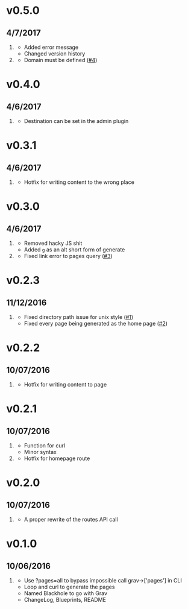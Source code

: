 # v0.5.0
## 4/7/2017

1. [](#improved)
    * Added error message
    * Changed version history
2. [](#bugfix)
    * Domain must be defined ([#4](https://github.com/barryanders/grav-plugin-blackhole/issues/4))

# v0.4.0
## 4/6/2017

1. [](#new)
    * Destination can be set in the admin plugin

# v0.3.1
## 4/6/2017

1. [](#bugfix)
    * Hotfix for writing content to the wrong place

# v0.3.0
## 4/6/2017

1. [](#improved)
    * Removed hacky JS shit
    * Added `g` as an alt short form of generate
2. [](#bugfix)
    * Fixed link error to pages query ([#3](https://github.com/barryanders/grav-plugin-blackhole/issues/3))

# v0.2.3
## 11/12/2016

1. [](#bugfix)
    * Fixed directory path issue for unix style ([#1](https://github.com/barryanders/grav-plugin-blackhole/issues/1))
    * Fixed every page being generated as the home page ([#2](https://github.com/barryanders/grav-plugin-blackhole/issues/2))

# v0.2.2
##  10/07/2016

1. [](#bugfix)
    * Hotfix for writing content to page

# v0.2.1
##  10/07/2016

1. [](#improved)
    * Function for curl
    * Minor syntax
2. [](#bugfix)
    * Hotfix for homepage route

# v0.2.0
##  10/07/2016

1. [](#improved)
    * A proper rewrite of the routes API call

# v0.1.0
##  10/06/2016

1. [](#new)
    * Use ?pages=all to bypass impossible call grav->['pages'] in CLI
    * Loop and curl to generate the pages
    * Named Blackhole to go with Grav
    * ChangeLog, Blueprints, README
